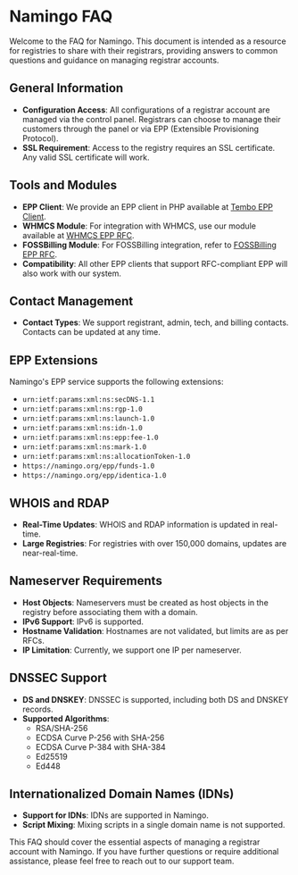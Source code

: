 # Namingo FAQ

Welcome to the FAQ for Namingo. This document is intended as a resource for registries to share with their registrars, providing answers to common questions and guidance on managing registrar accounts.

## General Information

- **Configuration Access**: All configurations of a registrar account are managed via the control panel. Registrars can choose to manage their customers through the panel or via EPP (Extensible Provisioning Protocol).
- **SSL Requirement**: Access to the registry requires an SSL certificate. Any valid SSL certificate will work.

## Tools and Modules

- **EPP Client**: We provide an EPP client in PHP available at [Tembo EPP Client](https://github.com/getpinga/tembo).
- **WHMCS Module**: For integration with WHMCS, use our module available at [WHMCS EPP RFC](https://github.com/getpinga/whmcs-epp-rfc).
- **FOSSBilling Module**: For FOSSBilling integration, refer to [FOSSBilling EPP RFC](https://github.com/getpinga/fossbilling-epp-rfc).
- **Compatibility**: All other EPP clients that support RFC-compliant EPP will also work with our system.

## Contact Management

- **Contact Types**: We support registrant, admin, tech, and billing contacts. Contacts can be updated at any time.

## EPP Extensions

Namingo's EPP service supports the following extensions:

- `urn:ietf:params:xml:ns:secDNS-1.1`
- `urn:ietf:params:xml:ns:rgp-1.0`
- `urn:ietf:params:xml:ns:launch-1.0`
- `urn:ietf:params:xml:ns:idn-1.0`
- `urn:ietf:params:xml:ns:epp:fee-1.0`
- `urn:ietf:params:xml:ns:mark-1.0`
- `urn:ietf:params:xml:ns:allocationToken-1.0`
- `https://namingo.org/epp/funds-1.0`
- `https://namingo.org/epp/identica-1.0`

## WHOIS and RDAP

- **Real-Time Updates**: WHOIS and RDAP information is updated in real-time.
- **Large Registries**: For registries with over 150,000 domains, updates are near-real-time.

## Nameserver Requirements

- **Host Objects**: Nameservers must be created as host objects in the registry before associating them with a domain.
- **IPv6 Support**: IPv6 is supported.
- **Hostname Validation**: Hostnames are not validated, but limits are as per RFCs.
- **IP Limitation**: Currently, we support one IP per nameserver.

## DNSSEC Support

- **DS and DNSKEY**: DNSSEC is supported, including both DS and DNSKEY records.
- **Supported Algorithms**:
  - RSA/SHA-256
  - ECDSA Curve P-256 with SHA-256
  - ECDSA Curve P-384 with SHA-384
  - Ed25519
  - Ed448

## Internationalized Domain Names (IDNs)

- **Support for IDNs**: IDNs are supported in Namingo.
- **Script Mixing**: Mixing scripts in a single domain name is not supported.

This FAQ should cover the essential aspects of managing a registrar account with Namingo. If you have further questions or require additional assistance, please feel free to reach out to our support team.
